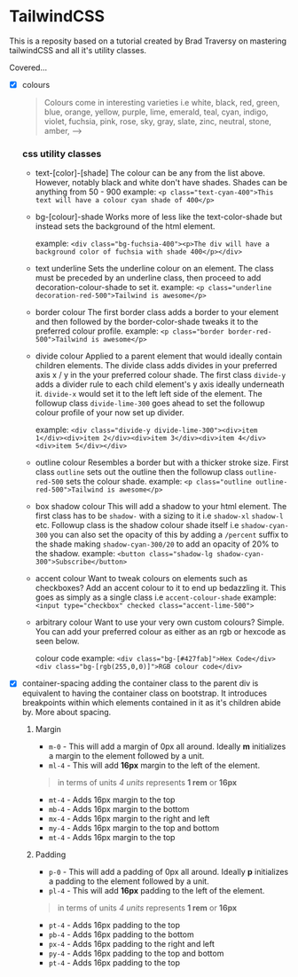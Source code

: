 # TailwindCSS

This is a reposity based on a tutorial created by Brad Traversy on mastering tailwindCSS and all it's utility classes.

Covered...
- [x] colours
    > Colours come in interesting varieties i.e white, black, red, green, blue, orange, yellow, purple, lime, emerald, teal, cyan, indigo, violet, fuchsia, pink, rose, sky, gray, slate, zinc, neutral, stone, amber,  -->

    ### css utility classes
    - text-[color]-[shade]
        The colour can be any from the list above. However, notably black and white don't have shades. Shades can be anything from 50 - 900
        example:
        `<p class="text-cyan-400">This text will have a colour cyan shade of 400</p>`

        
    - bg-[colour]-shade
        Works more of less like the text-color-shade but instead sets the background of the html element.

        example:
        `<div class="bg-fuchsia-400"><p>The div will have a background color of fuchsia with shade 400</p></div>`
    
    - text underline
        Sets the underline colour on an element.
        The class must be preceded by an underline class, then proceed to add decoration-colour-shade to set it.
        example:
        `<p class="underline decoration-red-500">Tailwind is awesome</p>`
    
    - border colour
        The first border class adds a border to your element and then followed by the border-color-shade tweaks it to the preferred colour profile.
        example:
        `<p class="border border-red-500">Tailwind is awesome</p>`

    - divide colour
        Applied to a parent element that would ideally contain children elements. The divide class adds divides in your preferred axis x / y in the your preferred colour shade.
        The first class `divide-y` adds a divider rule to each child element's y axis ideally underneath it.
        `divide-x` would set it to the left left side of the element.
        The followup class `divide-lime-300` goes ahead to set the followup colour profile of your now set up divider.

        example:
        `<div class="divide-y divide-lime-300"><div>item 1</div><div>item 2</div><div>item 3</div><div>item 4</div><div>item 5</div></div>`

    - outline colour
        Resembles a border but with a thicker stroke size. 
        First class `outline` sets out the outline then the followup class `outline-red-500` sets the colour shade.
        example:
        `<p class="outline outline-red-500">Tailwind is awesome</p>`
    - box shadow colour
        This will add a shadow to your html element. The first class has to be `shadow-` with a sizing to it i.e `shadow-xl` `shadow-l` etc.
        Followup class is the shadow colour shade itself i.e `shadow-cyan-300` you can also set the opacity of this by adding a `/percent` suffix to the shade making `shadow-cyan-300/20` to add an opacity of 20% to the shadow.
        example:
        `<button class="shadow-lg shadow-cyan-300">Subscribe</button>`
    - accent colour
        Want to tweak colours on elements such as checkboxes? Add an accent colour to it to end up bedazzling it.
        This goes as simply as a single class i.e `accent-colour-shade`
        example:
        `<input type="checkbox" checked class="accent-lime-500">`

    - arbitrary colour
        Want to use your very own custom colours?
        Simple.
        You can add your preferred colour as either as an rgb or hexcode as seen below.

        colour code example:
        `<div class="bg-[#427fab]">Hex Code</div> <div class="bg-[rgb(255,0,0)]">RGB colour code</div>`
- [x] container-spacing
    adding the container class to the parent div is equivalent to having the container class on bootstrap. It introduces breakpoints within which elements contained in it as it's children abide by.
    More about spacing.
    1. Margin
        - `m-0` - This will add a margin of 0px all around.
            Ideally **m** initializes a margin to the element followed by a unit.
        - `ml-4` - This will add **16px** margin to the left of the element.
        
        > in terms of units *4 units* represents **1 rem** or **16px**

        - `mt-4` - Adds 16px margin to the top
        - `mb-4` - Adds 16px margin to the bottom
        - `mx-4` - Adds 16px margin to the right and left
        - `my-4` - Adds 16px margin to the top and bottom
        - `mt-4` - Adds 16px margin to the top

    2. Padding
        - `p-0` - This will add a padding of 0px all around.
            Ideally **p** initializes a padding to the element followed by a unit.
        - `pl-4` - This will add **16px** padding to the left of the element.
        
        > in terms of units *4 units* represents **1 rem** or **16px**

        - `pt-4` - Adds 16px padding to the top
        - `pb-4` - Adds 16px padding to the bottom
        - `px-4` - Adds 16px padding to the right and left
        - `py-4` - Adds 16px padding to the top and bottom
        - `pt-4` - Adds 16px padding to the top